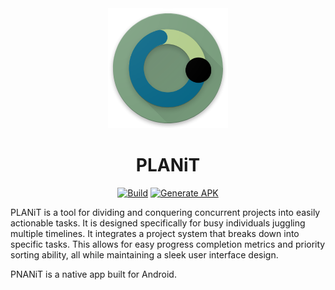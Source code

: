 <div align="center">

<img alt="PLANiT Icon" src="PLANiT\app\src\main\res\drawable\ic_planit_round.png"/>

# PLANiT

[![Build][Build badge]][Build page]
[![Generate APK][Generate APK badge]][Generate APK page]

</div align="center">

PLANiT is a tool for dividing and conquering concurrent projects into easily actionable tasks. It is designed specifically for busy individuals juggling multiple timelines. It integrates a project system that breaks down into specific tasks. This allows for easy progress completion metrics and priority sorting ability, all while maintaining a sleek user interface design.

PNANiT is a native app built for Android.

[Build badge]: ../../actions/workflows/build.yml/badge.svg
[Build page]: ../../actions/workflows/build.yml
[Generate APK badge]: ../../actions/workflows/generate.yml/badge.svg
[Generate APK page]: ../../actions/workflows/generate.yml
